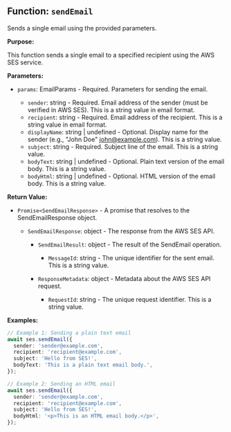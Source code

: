 ## Function: `sendEmail`

Sends a single email using the provided parameters.

**Purpose:**

This function sends a single email to a specified recipient using the AWS SES service.

**Parameters:**

- `params`: EmailParams - Required. Parameters for sending the email.

  - `sender`: string - Required. Email address of the sender (must be verified in AWS SES). This is a string value in email format.
  - `recipient`: string - Required. Email address of the recipient. This is a string value in email format.
  - `displayName`: string | undefined - Optional. Display name for the sender (e.g., "John Doe" <john@example.com>). This is a string value.
  - `subject`: string - Required. Subject line of the email. This is a string value.
  - `bodyText`: string | undefined - Optional. Plain text version of the email body. This is a string value.
  - `bodyHtml`: string | undefined - Optional. HTML version of the email body. This is a string value.

**Return Value:**

- `Promise<SendEmailResponse>` - A promise that resolves to the SendEmailResponse object.

  - `SendEmailResponse`: object - The response from the AWS SES API.

    - `SendEmailResult`: object - The result of the SendEmail operation.

      - `MessageId`: string - The unique identifier for the sent email. This is a string value.

    - `ResponseMetadata`: object - Metadata about the AWS SES API request.

      - `RequestId`: string - The unique request identifier. This is a string value.

**Examples:**

```typescript
// Example 1: Sending a plain text email
await ses.sendEmail({
  sender: 'sender@example.com',
  recipient: 'recipient@example.com',
  subject: 'Hello from SES!',
  bodyText: 'This is a plain text email body.',
});

// Example 2: Sending an HTML email
await ses.sendEmail({
  sender: 'sender@example.com',
  recipient: 'recipient@example.com',
  subject: 'Hello from SES!',
  bodyHtml: '<p>This is an HTML email body.</p>',
});
```